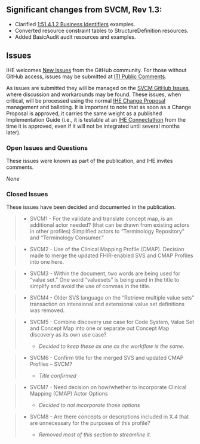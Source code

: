 ## Significant changes from SVCM, Rev 1.3:
- Clarified [1:51.4.1.2 Business Identifiers](volume-1.html#151412-business-identifiers) examples.
- Converted resource constraint tables to StructureDefinition resources.
- Added BasicAudit audit resources and examples.

## Issues

IHE welcomes [New Issues](https://github.com/IHE/ITI.SVCM/issues/new/choose)
from the GitHub community. For those without GitHub access, issues may be
submitted at [ITI Public Comments](https://www.ihe.net/ITI_Public_Comments/).

As issues are submitted they will be managed on the
[SVCM GitHub Issues](https://github.com/IHE/ITI.SVCM/issues), where discussion and
workarounds may be found. These issues, when critical, will be processed using the normal
[IHE Change Proposal](https://wiki.ihe.net/index.php/Category:CPs) management and balloting.
It is important to note that as soon as a Change Proposal is approved, it carries the same
weight as a published Implementation Guide (i.e., it is testable at an
[IHE Connectathon](https://www.ihe.net/participate/connectathon/) from the time
it is approved, even if it will not be integrated until several months later).

### Open Issues and Questions
These issues were known as part of the publication, and IHE invites comments.

*None*

### Closed Issues
These issues have been decided and documented in the publication.

> * SVCM1 - For the validate and translate concept map, is an additional
> actor needed? (that can be drawn from existing actors in other
> profiles) Simplified actors to “Terminology Repository” and
> “Terminology Consumer.”

> * SVCM2 - Use of the Clinical Mapping Profile (CMAP). Decision made to
> merge the updated FHIR-enabled SVS and CMAP Profiles into one here.

> * SVCM3 - Within the document, two words are being used for “value set.”
> One word “valuesets” is being used in the title to simplify and avoid
> the use of commas in the title.

> * SVCM4 - Older SVS language on the “Retrieve multiple value sets”
> transaction on intensional and extensional value set definitions was
> removed.

> * SVCM5 - Combine discovery use case for Code System, Value Set and
> Concept Map into one or separate out Concept Map discovery as its own
> use case?
>
>   * *Decided to keep these as one as the workflow is the same.*

> * SVCM6 - Confirm title for the merged SVS and updated CMAP Profiles –
> SVCM?
>
>   * *Title confirmed*

> * SVCM7 - Need decision on how/whether to incorporate Clinical Mapping
> (CMAP) Actor Options
>
>   * *Decided to not incorporate those options*

> * SVCM8 - Are there concepts or descriptions included in X.4 that are
> unnecessary for the purposes of this profile?
>
>   * *Removed most of this section to streamline it.*